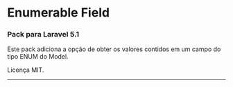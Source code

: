 # Enumerable Field

### Pack para Laravel 5.1

Este pack adiciona a opção de obter os valores contidos em um campo do tipo ENUM do Model.

Licença MIT.

---